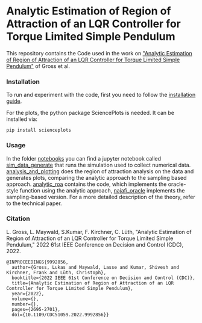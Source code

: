 # Analytic Estimation of Region of Attraction of an LQR Controller for Torque Limited Simple Pendulum

This repository contains the Code used in the work on ["Analytic Estimation of Region of Attraction of an LQR Controller for Torque Limited Simple Pendulum"](https://dfki-ric-underactuated-lab.github.io/analytic_roa_lqr_pendulum/) of Gross et al.

### Installation

To run and experiment with the code, first you need to follow the [installation guide](https://github.com/dfki-ric-underactuated-lab/torque_limited_simple_pendulum/blob/master/docs/reference/source/chapters/00.installation_guide.rst).

For the plots, the python package SciencePlots is needed. It can be installed via:
```
pip install scienceplots
```

### Usage

In the folder [notebooks](notebooks) you can find a jupyter notebook called [sim_data_generate](notebooks/sim_data_generate.ipynb) that runs the simulation used to collect numerical data. [analysis_and_plotting](notebooks/analysis_and_plotting.ipynb) does the region of attraction analysis on the data and generates plots, comparing the analytic approach to the sampling based approach. [analytic_roa](analytic_roa.py) contains the code, which implements the oracle-style function using the analytic approach, [najafi_oracle](najafi_oracle.py) implements the sampling-based version. For a more detailed description of the theory, refer to the technical paper.

### Citation
L. Gross, L. Maywald, S.Kumar, F. Kirchner, C. Lüth, "Analytic Estimation of Region of Attraction of an LQR Controller for Torque Limited Simple Pendulum," 2022 61st IEEE Conference on Decision and Control (CDC), 2022.

```
@INPROCEEDINGS{9992856,
  author={Gross, Lukas and Maywald, Lasse and Kumar, Shivesh and Kirchner, Frank and Lüth, Christoph},
  booktitle={2022 IEEE 61st Conference on Decision and Control (CDC)}, 
  title={Analytic Estimation of Region of Attraction of an LQR Controller for Torque Limited Simple Pendulum}, 
  year={2022},
  volume={},
  number={},
  pages={2695-2701},
  doi={10.1109/CDC51059.2022.9992856}}
```
